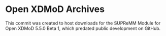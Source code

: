 # Open XDMoD Archives

This commit was created to host downloads for the SUPReMM Module for
Open XDMoD 5.5.0 Beta 1, which predated public development on GitHub.

